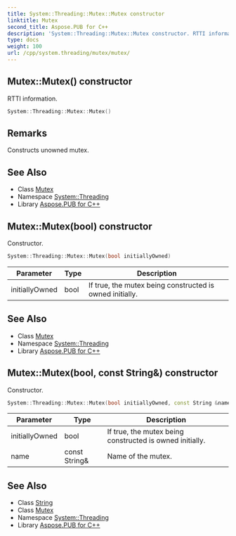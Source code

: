 ```yaml
---
title: System::Threading::Mutex::Mutex constructor
linktitle: Mutex
second_title: Aspose.PUB for C++
description: 'System::Threading::Mutex::Mutex constructor. RTTI information in C++.'
type: docs
weight: 100
url: /cpp/system.threading/mutex/mutex/
---
```

## Mutex::Mutex() constructor


RTTI information.

```cpp
System::Threading::Mutex::Mutex()
```

## Remarks


Constructs unowned mutex. 
## See Also

* Class [Mutex](../)
* Namespace [System::Threading](../../)
* Library [Aspose.PUB for C++](../../../)
## Mutex::Mutex(bool) constructor


Constructor.

```cpp
System::Threading::Mutex::Mutex(bool initiallyOwned)
```


| Parameter | Type | Description |
| --- | --- | --- |
| initiallyOwned | bool | If true, the mutex being constructed is owned initially. |

## See Also

* Class [Mutex](../)
* Namespace [System::Threading](../../)
* Library [Aspose.PUB for C++](../../../)
## Mutex::Mutex(bool, const String\&) constructor


Constructor.

```cpp
System::Threading::Mutex::Mutex(bool initiallyOwned, const String &name)
```


| Parameter | Type | Description |
| --- | --- | --- |
| initiallyOwned | bool | If true, the mutex being constructed is owned initially. |
| name | const String\& | Name of the mutex. |

## See Also

* Class [String](../../../system/string/)
* Class [Mutex](../)
* Namespace [System::Threading](../../)
* Library [Aspose.PUB for C++](../../../)
